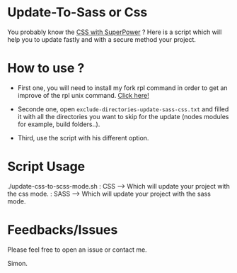 # Update-To-Sass or Css
You probably know the [CSS with SuperPower](https://sass-lang.com/) ? Here is a script which will help you to update fastly and with a secure method your project.

# How to use ?

* First one, you will need to install my fork rpl command in order to get an improve of the rpl unix command. [Click here!](https://github.com/simonprovost/rpl/blob/master/)

* Seconde one, open `exclude-directories-update-sass-css.txt` and filled it with all the directories you want to skip for the update (nodes modules for example, build folders..).

* Third, use the script with his different option.

# Script Usage

./update-css-to-scss-mode.sh <mode>
<mode>: CSS --> Which will update your project with the css mode.
<mode>: SASS --> Which will update your project with the sass mode.

# Feedbacks/Issues

Please feel free to open an issue or contact me.

Simon.

